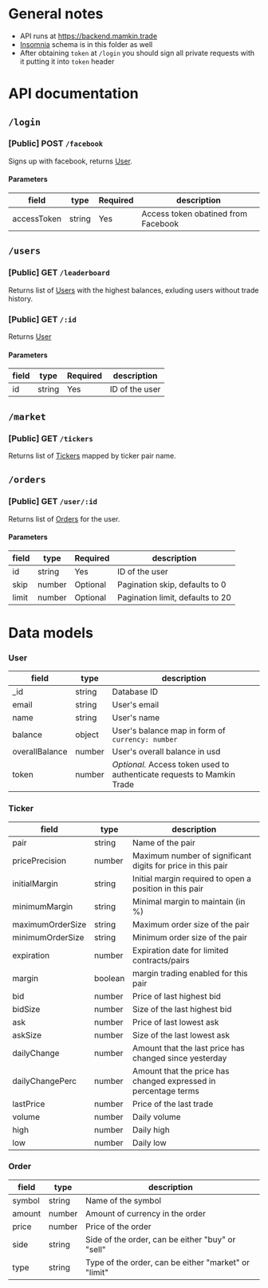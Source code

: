 # General notes

- API runs at https://backend.mamkin.trade
- [Insomnia](https://insomnia.rest/) schema is in this folder as well
- After obtaining `token` at `/login` you should sign all private requests with it putting it into `token` header

# API documentation

## `/login`

### [Public] POST `/facebook`

Signs up with facebook, returns [User](#user).

#### Parameters

| field       | type   | Required | description                         |
| ----------- | ------ | -------- | ----------------------------------- |
| accessToken | string | Yes      | Access token obatined from Facebook |

## `/users`

### [Public] GET `/leaderboard`

Returns list of [Users](#user) with the highest balances, exluding users without trade history.

### [Public] GET `/:id`

Returns [User](#user)

#### Parameters

| field | type   | Required | description    |
| ----- | ------ | -------- | -------------- |
| id    | string | Yes      | ID of the user |

## `/market`

### [Public] GET `/tickers`

Returns list of [Tickers](#ticker) mapped by ticker pair name.

## `/orders`

### [Public] GET `/user/:id`

Returns list of [Orders](#order) for the user.

#### Parameters

| field | type   | Required | description                      |
| ----- | ------ | -------- | -------------------------------- |
| id    | string | Yes      | ID of the user                   |
| skip  | number | Optional | Pagination skip, defaults to 0   |
| limit | number | Optional | Pagination limit, defaults to 20 |

# Data models

### User

| field          | type   | description                                                            |
| -------------- | ------ | ---------------------------------------------------------------------- |
| \_id           | string | Database ID                                                            |
| email          | string | User's email                                                           |
| name           | string | User's name                                                            |
| balance        | object | User's balance map in form of `currency: number`                       |
| overallBalance | number | User's overall balance in usd                                          |
| token          | number | _Optional._ Access token used to authenticate requests to Mamkin Trade |

### Ticker

| field            | type    | description                                                     |
| ---------------- | ------- | --------------------------------------------------------------- |
| pair             | string  | Name of the pair                                                |
| pricePrecision   | number  | Maximum number of significant digits for price in this pair     |
| initialMargin    | string  | Initial margin required to open a position in this pair         |
| minimumMargin    | string  | Minimal margin to maintain (in %)                               |
| maximumOrderSize | string  | Maximum order size of the pair                                  |
| minimumOrderSize | string  | Minimum order size of the pair                                  |
| expiration       | number  | Expiration date for limited contracts/pairs                     |
| margin           | boolean | margin trading enabled for this pair                            |
| bid              | number  | Price of last highest bid                                       |
| bidSize          | number  | Size of the last highest bid                                    |
| ask              | number  | Price of last lowest ask                                        |
| askSize          | number  | Size of the last lowest ask                                     |
| dailyChange      | number  | Amount that the last price has changed since yesterday          |
| dailyChangePerc  | number  | Amount that the price has changed expressed in percentage terms |
| lastPrice        | number  | Price of the last trade                                         |
| volume           | number  | Daily volume                                                    |
| high             | number  | Daily high                                                      |
| low              | number  | Daily low                                                       |

### Order

| field  | type   | description                                          |
| ------ | ------ | ---------------------------------------------------- |
| symbol | string | Name of the symbol                                   |
| amount | number | Amount of currency in the order                      |
| price  | number | Price of the order                                   |
| side   | string | Side of the order, can be either "buy" or "sell"     |
| type   | string | Type of the order, can be either "market" or "limit" |
